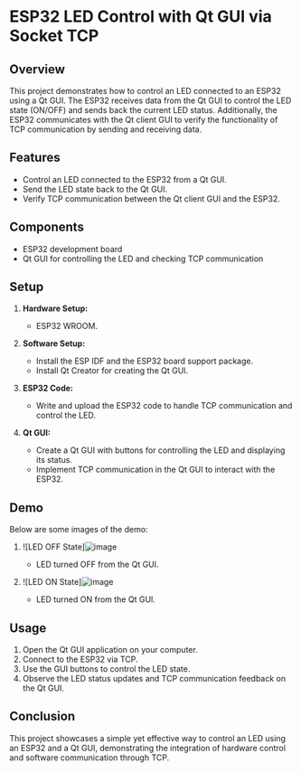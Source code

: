 # ESP32 LED Control with Qt GUI via Socket TCP 

## Overview
This project demonstrates how to control an LED connected to an ESP32 using a Qt GUI. The ESP32 receives data from the Qt GUI to control the LED state (ON/OFF) and sends back the current LED status. Additionally, the ESP32 communicates with the Qt client GUI to verify the functionality of TCP communication by sending and receiving data.

## Features
- Control an LED connected to the ESP32 from a Qt GUI.
- Send the LED state back to the Qt GUI.
- Verify TCP communication between the Qt client GUI and the ESP32.

## Components
- ESP32 development board
- Qt GUI for controlling the LED and checking TCP communication

## Setup
1. **Hardware Setup:**
   - ESP32 WROOM.

2. **Software Setup:**
   - Install the ESP IDF and the ESP32 board support package.
   - Install Qt Creator for creating the Qt GUI.

3. **ESP32 Code:**
   - Write and upload the ESP32 code to handle TCP communication and control the LED.

4. **Qt GUI:**
   - Create a Qt GUI with buttons for controlling the LED and displaying its status.
   - Implement TCP communication in the Qt GUI to interact with the ESP32.

## Demo
Below are some images of the demo:

1. ![LED OFF State]![image](https://github.com/user-attachments/assets/f104f327-db15-4bce-9425-206aa737cdf1)
   - LED turned OFF from the Qt GUI.


1. ![LED ON State]![image](https://github.com/user-attachments/assets/80c54497-7d8d-497b-bbd2-d65663baac6e)
   - LED turned ON from the Qt GUI.


## Usage
1. Open the Qt GUI application on your computer.
2. Connect to the ESP32 via TCP.
3. Use the GUI buttons to control the LED state.
4. Observe the LED status updates and TCP communication feedback on the Qt GUI.

## Conclusion
This project showcases a simple yet effective way to control an LED using an ESP32 and a Qt GUI, demonstrating the integration of hardware control and software communication through TCP.
